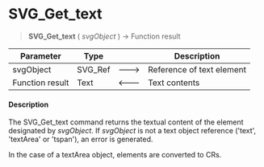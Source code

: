 # SVG_Get_text

>**SVG_Get_text** ( *svgObject* ) -> Function result

| Parameter | Type |  | Description |
| --- | --- | --- | --- |
| svgObject | SVG_Ref | &#x1F852; | Reference of text element |
| Function result | Text | &#x1F850; | Text contents |



#### Description 

The SVG\_Get\_text command returns the textual content of the element designated by *svgObject*. If *svgObject* is not a text object reference ('text', 'textArea' or 'tspan'), an error is generated. 

In the case of a textArea object, <tbreak/> elements are converted to CRs. 
